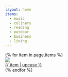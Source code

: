```yaml
---
layout: home
items:
  - music
  - culinary
  - reading  
  - outdoor
  - business
  - living
---
```


<div class='d-flex flex-row flex-wrap'>
  {% for item in page.items %}
  <div class="col-4">
    <a href="{{ '/views/' | append: item }}">
      <img class="gallery-item-image" src="{{ '/assets/img/topics/' | append: item | append: '.jpg' }}"/>
      <div class="gallery-item-overlay">
        <div class="gallery-item-title">{{ item | upcase }}</div>
      </div>
    </a>
  </div>
  {% endfor %}
</div>
